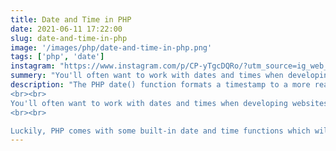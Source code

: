 ```yaml
---
title: Date and Time in PHP
date: 2021-06-11 17:22:00
slug: date-and-time-in-php
image: '/images/php/date-and-time-in-php.png'
tags: ['php', 'date']
instagram: "https://www.instagram.com/p/CP-yTgcDQRo/?utm_source=ig_web_copy_link"
summery: "You'll often want to work with dates and times when developing websites. For example, you might need to show the last modified date on a post or mention how long ago a reader wrote some comment."
description: "The PHP date() function formats a timestamp to a more readable date and time.
<br><br>
You'll often want to work with dates and times when developing websites. For example, you might need to show the last modified date on a post or mention how long ago a reader wrote some comment. You might also have to show a countdown of the days until a special event.
<br><br>

Luckily, PHP comes with some built-in date and time functions which will help us do all that and much more quite easily."
---
```


